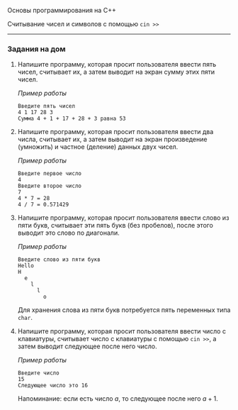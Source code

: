 ﻿Основы программирования на C++

Считывание чисел и символов с помощью `cin >>`

---

### Задания на дом



1. Напишите программу, которая просит пользователя ввести пять чисел, считывает их, а затем выводит на экран сумму этих пяти чисел.

   *Пример работы*

   ```
   Введите пять чисел
   4 1 17 28 3
   Сумма 4 + 1 + 17 + 28 + 3 равна 53
   ```

   

2. Напишите программу, которая просит пользователя ввести два числа, считывает их, а затем выводит на экран произведение (умножить) и частное (деление) данных двух чисел.

   *Пример работы*

   ```
   Введите первое число
   4
   Введите второе число
   7
   4 * 7 = 28
   4 / 7 = 0.571429
   ```

   

3. Напишите программу, которая просит пользователя ввести слово из пяти букв, считывает эти пять букв (без пробелов), после этого выводит это слово по диагонали.

   *Пример работы*

   ```
   Введите слово из пяти букв
   Hello
   H
     e
       l
         l
           o
   ```

   Для хранения слова из пяти букв потребуется пять переменных типа `char`.

   

4. Напишите программу, которая просит пользователя ввести число с клавиатуры, считывает число с клавиатуры с помощью `cin >>`, а затем выводит следующее после него число.

   *Пример работы*

   ```
   Введите число
   15
   Следующее число это 16
   ```

   Напоминание: если есть число $a$, то  следующее после него $a+1$.

